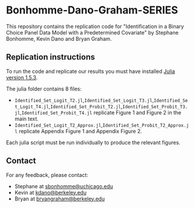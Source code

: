 # Bonhomme-Dano-Graham-SERIES
This repository contains the replication code for "Identification in a Binary Choice Panel Data Model with a Predetermined Covariate" by Stephane Bonhomme, Kevin Dano and Bryan Graham.

## Replication instructions
To run the code and replicate our results you must have installed [Julia version 1.5.3](https://julialang.org/downloads/oldreleases/).

The julia folder contains 8 files:
 - `Identified_Set_Logit_T2.jl`,`Identified_Set_Logit_T3.jl`,`Identified_Set_Logit_T4.jl`,`Identified_Set_Probit_T2.jl`,`Identified_Set_Probit_T3.jl`,`Identified_Set_Probit_T4.jl` replicate Figure 1 and Figure 2 in the main text.
 - `Identified_Set_Logit_T2_Approx.jl`,`Identified_Set_Probit_T2_Approx.jl` replicate Appendix Figure 1 and Appendix Figure 2.

Each julia script must be run individually to produce the relevant figures.

## Contact
For any feedback, please contact:
 - Stephane at sbonhomme@uchicago.edu
 - Kevin at kdano@berkeley.edu
 - Bryan at bryangraham@berkeley.edu